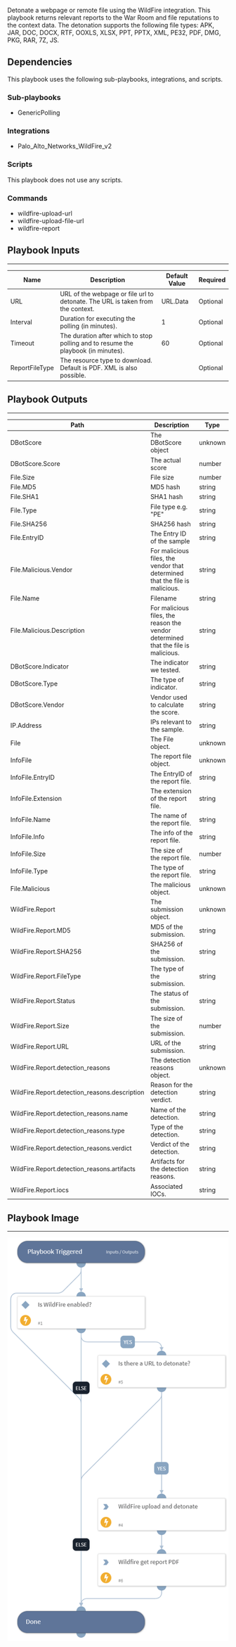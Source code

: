 Detonate a webpage or remote file using the WildFire integration. This playbook returns relevant reports to the War Room and file reputations to the context data.
The detonation supports the following file types:
APK, JAR, DOC, DOCX, RTF, OOXLS, XLSX, PPT, PPTX, XML, PE32, PDF, DMG, PKG, RAR, 7Z, JS.

## Dependencies

This playbook uses the following sub-playbooks, integrations, and scripts.

### Sub-playbooks

* GenericPolling

### Integrations

* Palo_Alto_Networks_WildFire_v2

### Scripts

This playbook does not use any scripts.

### Commands

* wildfire-upload-url
* wildfire-upload-file-url
* wildfire-report

## Playbook Inputs

---

| **Name** | **Description** | **Default Value** | **Required** |
| --- | --- | --- | --- |
| URL | URL of the webpage or file url to detonate. The URL is taken from the context. | URL.Data | Optional |
| Interval | Duration for executing the polling \(in minutes\). | 1 | Optional |
| Timeout | The duration after which to stop polling and to resume the playbook \(in minutes\). | 60 | Optional |
| ReportFileType | The resource type to download. Default is PDF. XML is also possible. |  | Optional |

## Playbook Outputs

---

| **Path** | **Description** | **Type** |
| --- | --- | --- |
| DBotScore | The DBotScore object | unknown |
| DBotScore.Score | The actual score | number |
| File.Size | File size | number |
| File.MD5 | MD5 hash | string |
| File.SHA1 | SHA1 hash | string |
| File.Type | File type e.g. "PE" | string |
| File.SHA256 | SHA256 hash | string |
| File.EntryID | The Entry ID of the sample | string |
| File.Malicious.Vendor | For malicious files, the vendor that determined that the file is malicious. | string |
| File.Name | Filename | string |
| File.Malicious.Description | For malicious files, the reason the vendor determined that the file is malicious. | string |
| DBotScore.Indicator | The indicator we tested. | string |
| DBotScore.Type | The type of indicator. | string |
| DBotScore.Vendor | Vendor used to calculate the score. | string |
| IP.Address | IPs relevant to the sample. | string |
| File | The File object. | unknown |
| InfoFile | The report file object. | unknown |
| InfoFile.EntryID | The EntryID of the report file. | string |
| InfoFile.Extension | The extension of the report file. | string |
| InfoFile.Name | The name of the report file. | string |
| InfoFile.Info | The info of the report file. | string |
| InfoFile.Size | The size of the report file. | number |
| InfoFile.Type | The type of the report file. | string |
| File.Malicious | The malicious object. | unknown |
| WildFire.Report | The submission object. | unknown |
| WildFire.Report.MD5 | MD5 of the submission. | string |
| WildFire.Report.SHA256 | SHA256 of the submission. | string |
| WildFire.Report.FileType | The type of the submission. | string |
| WildFire.Report.Status | The status of the submission. | string |
| WildFire.Report.Size | The size of the submission. | number |
| WildFire.Report.URL | URL of the submission. | string |
| WildFire.Report.detection_reasons | The detection reasons object. | unknown |
| WildFire.Report.detection_reasons.description | Reason for the detection verdict. | string |
| WildFire.Report.detection_reasons.name | Name of the detection. | string |
| WildFire.Report.detection_reasons.type | Type of the detection. | string |
| WildFire.Report.detection_reasons.verdict | Verdict of the detection. | string |
| WildFire.Report.detection_reasons.artifacts | Artifacts for the detection reasons. | string |
| WildFire.Report.iocs | Associated IOCs. | string |

## Playbook Image

---

![Detonate URL - WildFire v2.1](../doc_files/Detonate_URL_-_WildFire_v2.1.png)
